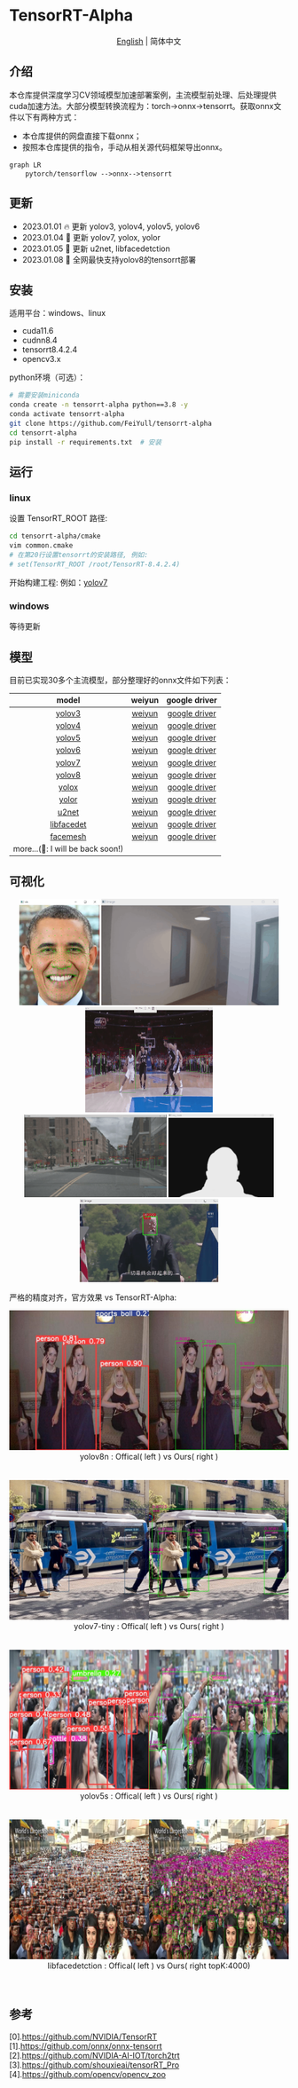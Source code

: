 # TensorRT-Alpha
<div align="center">

  [English](README.md) | 简体中文
  <br>
  </div>

## 介绍
本仓库提供深度学习CV领域模型加速部署案例，主流模型前处理、后处理提供cuda加速方法。大部分模型转换流程为：torch->onnx->tensorrt。获取onnx文件以下有两种方式：

- 本仓库提供的网盘直接下载onnx；
- 按照本仓库提供的指令，手动从相关源代码框架导出onnx。

```mermaid
graph LR
    pytorch/tensorflow -->onnx-->tensorrt
```

## 更新
- 2023.01.01  🔥 更新 yolov3, yolov4, yolov5, yolov6
- 2023.01.04  🍅 更新 yolov7, yolox, yolor
- 2023.01.05  🎉 更新 u2net, libfacedetction
- 2023.01.08  🚀 全网最快支持yolov8的tensorrt部署

## 安装
适用平台：windows、linux
- cuda11.6
- cudnn8.4
- tensorrt8.4.2.4
- opencv3.x

python环境（可选）：
```bash
# 需要安装miniconda
conda create -n tensorrt-alpha python==3.8 -y
conda activate tensorrt-alpha
git clone https://github.com/FeiYull/tensorrt-alpha
cd tensorrt-alpha
pip install -r requirements.txt  # 安装
```
## 运行
### linux
设置 TensorRT_ROOT 路径:
```bash
cd tensorrt-alpha/cmake
vim common.cmake
# 在第20行设置tensorrt的安装路径, 例如:
# set(TensorRT_ROOT /root/TensorRT-8.4.2.4)
```
开始构建工程:
例如：[yolov7](../yolov7/readme.txt)

### windows
等待更新

## 模型
目前已实现30多个主流模型，部分整理好的onnx文件如下列表：
<div align='center'>

| model |weiyun |google driver |
 :-: | :-: | :-: |
|[yolov3](yolov3/README.md)| [weiyun](https://share.weiyun.com/3T3mZKBm)| [google driver](https://drive.google.com/drive/folders/1-8phZHkx_Z274UVqgw6Ma-6u5AKmqCOv?usp=sharing)|      
|[yolov4](yolov4/README.md)| [weiyun](https://share.weiyun.com/3T3mZKBm)| [google driver](https://drive.google.com/drive/folders/1-8phZHkx_Z274UVqgw6Ma-6u5AKmqCOv?usp=sharing)|
|[yolov5](yolov5/README.md)| [weiyun](https://share.weiyun.com/3T3mZKBm)| [google driver](https://drive.google.com/drive/folders/1-8phZHkx_Z274UVqgw6Ma-6u5AKmqCOv?usp=sharing)|     
|[yolov6](yolov6/README.md)| [weiyun](https://share.weiyun.com/3T3mZKBm)| [google driver](https://drive.google.com/drive/folders/1-8phZHkx_Z274UVqgw6Ma-6u5AKmqCOv?usp=sharing)|     
|[yolov7](yolov7/README.md)| [weiyun](https://share.weiyun.com/3T3mZKBm)| [google driver](https://drive.google.com/drive/folders/1-8phZHkx_Z274UVqgw6Ma-6u5AKmqCOv?usp=sharing)|     
|[yolov8](yolov8/README.md)| [weiyun](https://share.weiyun.com/3T3mZKBm)| [google driver](https://drive.google.com/drive/folders/1-8phZHkx_Z274UVqgw6Ma-6u5AKmqCOv?usp=sharing)|     
|[yolox](yolox/README.md)| [weiyun](https://share.weiyun.com/3T3mZKBm)| [google driver](https://drive.google.com/drive/folders/1-8phZHkx_Z274UVqgw6Ma-6u5AKmqCOv?usp=sharing)|     
|[yolor](yolor/README.md)| [weiyun](https://share.weiyun.com/3T3mZKBm)| [google driver](https://drive.google.com/drive/folders/1-8phZHkx_Z274UVqgw6Ma-6u5AKmqCOv?usp=sharing)|     
|[u2net](u2net/README.md)| [weiyun](https://share.weiyun.com/3T3mZKBm)| [google driver](https://drive.google.com/drive/folders/1-8phZHkx_Z274UVqgw6Ma-6u5AKmqCOv?usp=sharing)|     
|[libfacedet](libfacedetection/README.md)| [weiyun](https://share.weiyun.com/3T3mZKBm)| [google driver](https://drive.google.com/drive/folders/1-8phZHkx_Z274UVqgw6Ma-6u5AKmqCOv?usp=sharing)|     
|[facemesh](facemesh/README.md)| [weiyun](https://share.weiyun.com/3T3mZKBm)| [google driver](https://drive.google.com/drive/folders/1-8phZHkx_Z274UVqgw6Ma-6u5AKmqCOv?usp=sharing)|     
|more...(🚀: I will be back soon!)    |      |          |
</div>  

## 可视化
<div align='center'>
  <img src='.github/facemesh.jpg' width="145px">
  <img src='.github/poeple640640.gif' width="320px">
  <img src='.github/NBA.gif' height="190px" width="230px">
  <br>
  <img src='.github/nuScenes.gif'  width="257px">
  <img src='.github/u2net.gif'  width="190px">
  <img src='.github/libfacedet.gif'  width="250px">
  <br>
</div>   

严格的精度对齐，官方效果 vs TensorRT-Alpha:<br>
<div align='center'>			<!--块级封装-->
     <center>	<!--将图片和文字居中-->
    <img src=".github/yolov8n-Offical(left)vsOurs(right).jpg"
         alt="无法显示图片时显示的文字"
         style="zoom:100%"/>
    <br>		<!--换行-->
    <center>yolov8n : Offical( left ) vs Ours( right )	<!--标题--></center>
    <br>		<!--换行-->
    <br>		<!--换行-->
    <center>	<!--将图片和文字居中-->
    <img src=".github/yolov7-tiny-Offical(left)vsOurs(right).jpg"
         alt="无法显示图片时显示的文字"
         style="zoom:100%"/>
    <br>		<!--换行-->
    <center>yolov7-tiny : Offical( left ) vs Ours( right )	<!--标题--></center>
    <br>		<!--换行-->
    <br>		<!--换行-->
    <img src=".github/yolov5s-Offical(left)vsOurs(right).jpg"
         alt="无法显示图片时显示的文字"
         style="zoom:100%"/>
    <br>		<!--换行-->
    <center>yolov5s : Offical( left ) vs Ours( right )	<!--标题--></center>
    <br>		<!--换行-->
    <br>		<!--换行-->
    <img src=".github/libfacedet-Offical(left)vsOurs(right-topk-4000).jpg"
         alt="无法显示图片时显示的文字"
         style="zoom:100%"/>
    <br>		<!--换行-->
    <center>libfacedetction : Offical( left ) vs Ours( right topK:4000)	<!--标题--></center>
    <br>		<!--换行-->
    <br>		<!--换行-->
    </center>
</div>

## 参考
[0].https://github.com/NVIDIA/TensorRT<br>
[1].https://github.com/onnx/onnx-tensorrt<br>
[2].https://github.com/NVIDIA-AI-IOT/torch2trt<br>
[3].https://github.com/shouxieai/tensorRT_Pro<br>
[4].https://github.com/opencv/opencv_zoo<br>
